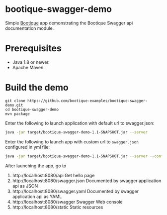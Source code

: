 # bootique-swagger-demo

Simple [Bootique](http://bootique.io) app demonstrating the Bootique Swagger api documentation module.

# Prerequisites
* Java 1.8 or newer.
* Apache Maven.

# Build the demo

```
git clone https://github.com/bootique-examples/bootique-swagger-demo.git
cd bootique-swagger-demo
mvn package
```
Enter the following to launch application with default url to swagger.json:

```bash
java -jar target/bootique-swagger-demo-1.1-SNAPSHOT.jar --server
```

Enter the following to launch app with custom url to `swagger.json` configured in yml file:

```bash
java -jar target/bootique-swagger-demo-1.1-SNAPSHOT.jar --server --config=customUrl.yml
```

After launching the app, go to

1. http://localhost:8080/api Get hello page
2. http://localhost:8080/swagger.json Documented by swagger application api as JSON
3. http://localhost:8080/swagger.yaml Documented by swagger application api as YAML
3. http://localhost:8080/swagger Swagger Web console
4. http://localhost:8080/static Static resources



